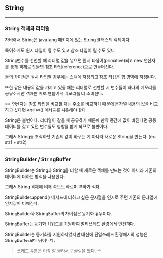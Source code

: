 

## String
---

### String 객체와 리터럴

자바에서 String은 java.lang 패키지에 있는 String 클래스의 객체이다.  

특이하게도 원시 타입이 될 수도 있고 참조 타입이 될 수도 있다.  

String변수를 선언할 때 리터럴 값을 넣으면 원시 타입이(primative)되고 new 연산자를 통해 객체로 만들면 참조 타입(reference)으로 만들어진다.  

둘의 차이점은 원시 타입일 경우에는 스택에 저장되고 참조 타입은 힙 영역에 저장된다.  
 
또한 같은 내용의 값을 가지고 있을 때는 리터럴로 선언할 시 변수들이 하나의 메모리를 공유하지만 객체는 따로 만들어서 메모리를 더 소비한다.  

== 연산자는 참조 타입을 비교할 때는 주소를 비교하기 때문에 문자열 내용의 값을 비교하고 싶다면 equlas() 메서드를 사용해야 한다.  

String은 불변이다. 리터럴이 같을 때 공유하기 때문에 만약 중간에 값이 바뀐다면 공통 데이터를 갖고 있던 변수들도 영향을 받게 되므로 불변이다.  

그래서 String을 조작하면 기존의 값이 바뀌는 게 아니라 새로운 String을 만든다. (ex. str1 + str2)  

---
### StringBuilder / StringBuffer

StringBuilder는 String과 String을 더할 때 새로운 객체를 만드는 것이 아니라 기존의 데이터에 더하는 방식을 사용한다.  

그래서 String 객체에 비해 속도도 빠르며 부하가 적다.  

StringBuilder.append() 메서드에 더하고 싶은 문자열을 인자로 주면 기존의 문자열에 인자값이 더해진다.  

StringBuilder와 StringBuffer의 차이점은 동기화 유무이다.  

StringBuffer는 동기화 키워드를 지원하여 멀티쓰레드 환경에서 안전하다.  

StringBuilder는 동기화를 지원하지않지만 대신에 단일쓰레드 환경에서의 성능은 StringBuffer보다 뛰어나다.  

> 쓰레드 부분은 아직 잘 몰라서 구글링을 했다. ^^ 
